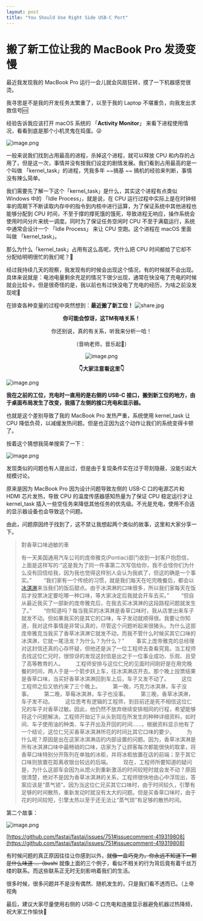 ```yaml
---
layout: post
title: "You Should Use Right Side USB-C Port"
---
```


# 搬了新工位让我的 MacBook Pro 发烫变慢

最近我发现我的 MacBook Pro 运行一会儿就会风扇狂转，摸了一下机器感觉很烫。


我寻思是不是我的开发任务太繁重了，以至于我的 Laptop 不堪重负，向我发出求救信号🆘


经验告诉我应该打开 macOS 系统的 「**Activity Monitor**」 来看下进程使用情况，看看到底是那个小机灵鬼在捣蛋。😜


![image.png](/img/activity-monitor-kernel-task.png)


一般来说我们找到占用最高的进程，杀掉这个进程，就可以释放 CPU 和内存的占用了，但是这一次，事情并没有按我们设定的剧情发展。我们看到占用最高的是一个叫做 「kernel_task」的进程，凭我多年 ~~搞基 ~~ 搞机的经验来判断，事情没有辣么简单。


我们需要先了解一下这个「kernel_task」是什么，其实这个进程有点类似 Windows 中的 「Idle Process」，就是说，在 CPU 运行过程中实际上是在时钟频率的周期下不断读取内存中的指令到内核中进行运算，为了保证系统中其他进程也能够分配到 CPU 时间，不至于撑的撑死饿的饿死，导致进程无响应，操作系统会使用时间分片来统一调度。同时为了保证任务空闲时 CPU 不至于满载运行，系统中通常会设计一个 「Idle Process」 来让 CPU 空跑。这个进程在 macOS 里面叫做 「kernel_task」。

那么为什么「kernel_task」占用有这么高呢，凭什么把 CPU 时间都给了它却不分配给明明很忙的我们呢？🤔

经过我持续几天的观察，我发现有的时候会出现这个情况，有的时候就不会出现。具体来说就是：电池电量剩余充足的情况下很少出现，通常在快没电了充电的时候就会比较卡。但是很奇怪的是，我以前也有过快没电了充电的经历，为啥之前没发现呢🤔


在排查各种变量的过程中突然想到：**最近搬了新工位！**
![share.jpg](/img/desktop-photo.jpeg)

<center>

<b>你可能会惊讶，这TM有啥关系！</b>

<p>你还别说，真的有关系，听我来分析一哈！</p>

（音响老师，音乐起🎵）

![image.png](../img/conan.png)
</center>


<center>
<b>👇大家注意看这里👇</b>
</center>

![image.png](/img/desktop-the-point.png)


**我在之前的工位，充电时一直用的是右侧的 USB-C 接口，搬到新工位的地方，由于桌面布局发生了改变，我插了左侧的接口充电和显示器。**


也就是这个差别导致了我的 MacBook Pro 发热严重，系统使用 kernel_task 让 CPU 降低负荷，以减缓发热问题。但是也正因为这个动作让我们的系统变得卡顿了。


按着这个猜想我简单搜索了一下：


![image.png](/img/should-not-use-left-side-usbc.png)


发现类似的问题也有人提出过，但是由于复现条件实在过于苛刻隐蔽，没能引起大规模讨论。


原来是因为 MacBook Pro 因为设计问题导致左侧的 USB-C 口的电源芯片和 HDMI 芯片发热，导致 CPU 的温度传感器感知热量为了保证 CPU 稳定运行才让 kernel_task 插入一些空任务来降低其他任务的优先级。不光是充电，使用不合适的显示器设备也会导致这个问题。


由此，问题原因终于找到了，这不禁让我想起两个类似的故事，这里和大家分享一下。


> 對香草口味過敏的車
> 
> 有一天美国通用汽车公司的庞帝雅克(Pontiac)部门收到一封客户抱怨信，上面是这样写的∶“这是我为了同一件事第二次写信给你，我不会怪你们为什么没有回信给我，因为我也觉得这样别人会认为我疯了，但这的确是一个事实。”
> 　　“我们家有一个传统的习惯，就是我们每天在吃完晚餐后，都会以[冰淇淋](http://www.iask.com/n?k=%B1%F9%E4%BF%C1%DC)来当我们的饭后甜点。由于冰淇淋的口味很多，所以我们家每天在饭后才投票决定要吃哪一种口味，等大家决定后我就会开车去买。”
> 　　“但自从最近我买了一部新的庞帝雅克后，在我去买冰淇淋的这段路程问题就发生了。”
> 　　“你知道吗？每当我买的冰淇淋是香草口味时，我从店里出来车子就发不动。但如果我买的是其它的口味，车子发动就顺得很。我要让你知道，我对这件事情是非常认真的，尽管这个问题听起来很猪头。为什么这部庞帝雅克当我买了香草冰淇淋它就发不动，而我不管什么时候买其它口味的冰淇淋，它就一尾活龙？为什么？为什么？”
> 　　事实上庞帝雅克的总经理对这封信还真的心存怀疑，但他还是派了一位工程师去查看究竟。当工程师去找这位仁兄时，很惊讶的发现这封信是出之于一位事业成功、乐观、且受了高等教育的人。
> 　　工程师安排与这位仁兄的见面时间刚好是在用完晚餐的时间，两人于是一个箭步跃上车，往冰淇淋店开去。那个晚上投票结果是香草口味，当买好香草冰淇淋回到车上后，车子又发不动了。
> 　　这位工程师之后又依约来了三个晚上。
> 　　第一晚，巧克力冰淇淋，车子没事。
> 　　第二晚，草莓冰淇淋，车子也没事。
> 　　第三晚，香草冰淇淋，车子发不动。
> 　　这位思考有逻辑的工程师，到目前还是死不相信这位仁兄的车子对香草过敏。因此，他仍然不放弃继续安排相同的行程，希望能够将这个问题解决。工程师开始记下从头到现在所发生的种种详细资料，如时间、车子使用油的种类、车子开出及开回的时间……，根据资料显示他有了一个结论，这位仁兄买香草冰淇淋所花的时间比其它口味的要少。
> 　　为什么呢？原因是出在这家冰淇淋店的内部设置的问题。因为，香草冰淇淋是所有冰淇淋口味中最畅销的口味，店家为了让顾客每次都能很快的取拿，将香草口味特别分开陈列在单独的冰柜，并将冰柜放置在店的前端；至于其它口味则放置在距离收银台较远的后端。
> 　　现在，工程师所要知道的疑问是，为什么这部车会因为从熄火到重新激活的时间较短时就会发不动？原因很清楚，绝对不是因为香草冰淇淋的关系，工程师很快地由心中浮现出，答案应该是“蒸气锁”。因为当这位仁兄买其它口味时，由于时间较久，引擎有足够的时间散热，重新发动时就没有太大的问题。但是买香草口味时，由于花的时间较短，引擎太热以至于还无法让“蒸气琐”有足够的散热时间。


第二个故事：

![image.png](/img/github-fastai-bug-pdd.png)

[https://github.com/fastai/fastai/issues/751#issuecomment-419319808](https://github.com/fastai/fastai/issues/751#issuecomment-419319808)


有时候问题的真正原因往往让你感到以外，~~就像一盒巧克力，你永远不知道下一颗是什么味道 ...（bushi~~ 就像上面的三个例子，看似不相关的行为背后竟有着千丝万缕的联系。而这些联系正无时无刻影响着我们的生活。

很多时候，很多问题并不是没有偶然、随机发生的，只是我们看不透而已。（上帝视角

最后，建议大家尽量使用右侧的 USB-C 口充电和连接显示器避免机器过热降频，祝大家工作愉快🎉
